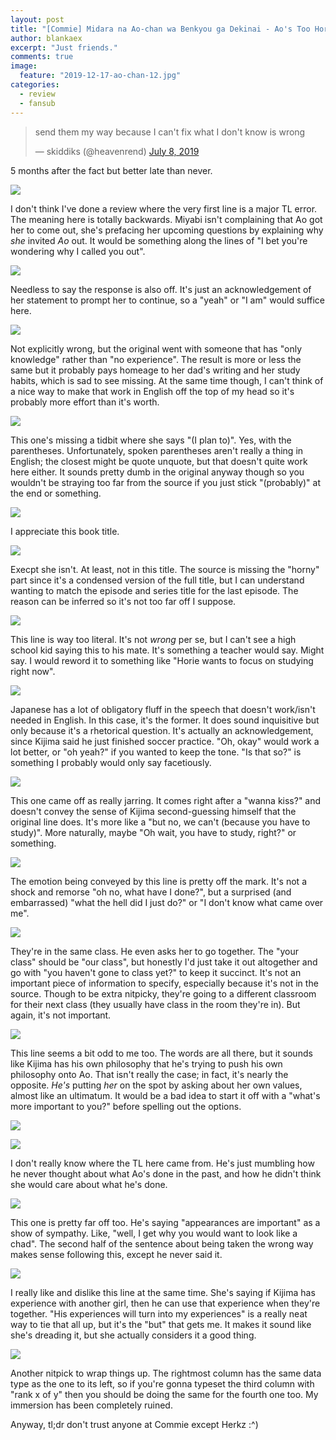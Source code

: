 ```yaml
---
layout: post
title: "[Commie] Midara na Ao-chan wa Benkyou ga Dekinai - Ao's Too Horny to Study - 12 [1469740F].mkv"
author: blankaex
excerpt: "Just friends."
comments: true
image:
  feature: "2019-12-17-ao-chan-12.jpg"
categories:
  - review
  - fansub
---
```


<blockquote class="twitter-tweet tw-align-center"><p lang="en" dir="ltr">send them my way because I can&#39;t fix what I don&#39;t know is wrong</p>&mdash; skiddiks (@heavenrend) <a href="https://twitter.com/heavenrend/status/1148188884997685254?ref_src=twsrc%5Etfw">July 8, 2019</a></blockquote> <script async src="https://platform.twitter.com/widgets.js" charset="utf-8"></script>

5 months after the fact but better late than never.

![](https://i.imgur.com/DoJqMEO.png)

I don't think I've done a review where the very first line is a major TL error. The meaning here is totally backwards. Miyabi isn't complaining that Ao got her to come out, she's prefacing her upcoming questions by explaining why _she_ invited _Ao_ out. It would be something along the lines of "I bet you're wondering why I called you out".

![](https://i.imgur.com/uSOlSFC.png)

Needless to say the response is also off. It's just an acknowledgement of her statement to prompt her to continue, so a "yeah" or "I am" would suffice here.

![](https://i.imgur.com/YTX51TV.png)

Not explicitly wrong, but the original went with someone that has "only knowledge" rather than "no experience". The result is more or less the same but it probably pays homeage to her dad's writing and her study habits, which is sad to see missing. At the same time though, I can't think of a nice way to make that work in English off the top of my head so it's probably more effort than it's worth.

![](https://i.imgur.com/3Tb30Tl.png)

This one's missing a tidbit where she says "(I plan to)". Yes, with the parentheses. Unfortunately, spoken parentheses aren't really a thing in English; the closest might be quote unquote, but that doesn't quite work here either. It sounds pretty dumb in the original anyway though so you wouldn't be straying too far from the source if you just stick "(probably)" at the end or something.

![](https://i.imgur.com/He7ezBD.png)

I appreciate this book title.

![](https://i.imgur.com/B7Pb4L8.png)

Execpt she isn't. At least, not in this title. The source is missing the "horny" part since it's a condensed version of the full title, but I can understand wanting to match the episode and series title for the last episode. The reason can be inferred so it's not too far off I suppose.

![](https://i.imgur.com/2T9axiH.png)

This line is way too literal. It's not _wrong_ per se, but I can't see a high school kid saying this to his mate. It's something a teacher would say. Might say. I would reword it to something like "Horie wants to focus on studying right now".

![](https://i.imgur.com/IMeXflm.png)

Japanese has a lot of obligatory fluff in the speech that doesn't work/isn't needed in English. In this case, it's the former. It does sound inquisitive but only because it's a rhetorical question. It's actually an acknowledgement, since Kijima said he just finished soccer practice. "Oh, okay" would work a lot better, or "oh yeah?" if you wanted to keep the tone. "Is that so?" is something I probably would only say facetiously.

![](https://i.imgur.com/J8rj51r.png)

This one came off as really jarring. It comes right after a "wanna kiss?" and doesn't convey the sense of Kijima second-guessing himself that the original line does. It's more like a "but no, we can't (because you have to study)". More naturally, maybe "Oh wait, you have to study, right?" or something.

![](https://i.imgur.com/QiVr16D.png)

The emotion being conveyed by this line is pretty off the mark. It's not a shock and remorse "oh no, what have I done?", but a surprised (and embarrassed) "what the hell did I just do?" or "I don't know what came over me".

![](https://i.imgur.com/dwDHrXr.png)

They're in the same class. He even asks her to go together. The "your class" should be "our class", but honestly I'd just take it out altogether and go with "you haven't gone to class yet?" to keep it succinct. It's not an important piece of information to specify, especially because it's not in the source. Though to be extra nitpicky, they're going to a different classroom for their next class (they usually have class in the room they're in). But again, it's not important.

![](https://i.imgur.com/nNe2LO1.png)

This line seems a bit odd to me too. The words are all there, but it sounds like Kijima has his own philosophy that he's trying to push his own philosophy onto Ao. That isn't really the case; in fact, it's nearly the opposite. _He's_ putting _her_ on the spot by asking about her own values, almost like an ultimatum. It would be a bad idea to start it off with a "what's more important to you?" before spelling out the options.

![](https://i.imgur.com/m5kv2ja.png)

![](https://i.imgur.com/FwzbsVU.png)

I don't really know where the TL here came from. He's just mumbling how he never thought about what Ao's done in the past, and how he didn't think she would care about what he's done.

![](https://i.imgur.com/G5KWRyv.png)

This one is pretty far off too. He's saying "appearances are important" as a show of sympathy. Like, "well, I get why you would want to look like a chad". The second half of the sentence about being taken the wrong way makes sense following this, except he never said it.

![](https://i.imgur.com/aXmYJYf.png)

I really like and dislike this line at the same time. She's saying if Kijima has experience with another girl, then he can use that experience when they're together. "His experiences will turn into my experiences" is a really neat way to tie that all up, but it's the "but" that gets me. It makes it sound like she's dreading it, but she actually considers it a good thing.

![](https://i.imgur.com/DTTtxyN.png)

Another nitpick to wrap things up. The rightmost column has the same data type as the one to its left, so if you're gonna typeset the third column with "rank x of y" then you should be doing the same for the fourth one too. My immersion has been completely ruined.

Anyway, tl;dr don't trust anyone at Commie except Herkz :^)
